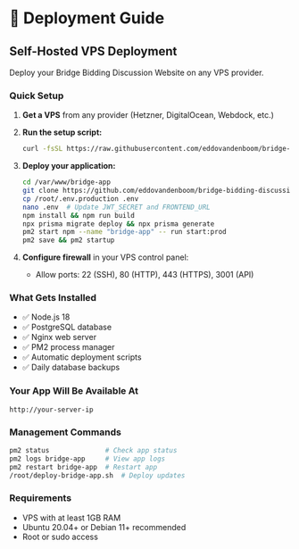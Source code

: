 # 🚀 Deployment Guide

## Self-Hosted VPS Deployment

Deploy your Bridge Bidding Discussion Website on any VPS provider.

### Quick Setup

1. **Get a VPS** from any provider (Hetzner, DigitalOcean, Webdock, etc.)
2. **Run the setup script:**
   ```bash
   curl -fsSL https://raw.githubusercontent.com/eddovandenboom/bridge-bidding-discussion-website/main/vps-setup.sh | sudo bash
   ```

3. **Deploy your application:**
   ```bash
   cd /var/www/bridge-app
   git clone https://github.com/eddovandenboom/bridge-bidding-discussion-website.git .
   cp /root/.env.production .env
   nano .env  # Update JWT_SECRET and FRONTEND_URL
   npm install && npm run build
   npx prisma migrate deploy && npx prisma generate
   pm2 start npm --name "bridge-app" -- run start:prod
   pm2 save && pm2 startup
   ```

4. **Configure firewall** in your VPS control panel:
   - Allow ports: 22 (SSH), 80 (HTTP), 443 (HTTPS), 3001 (API)

### What Gets Installed

- ✅ Node.js 18
- ✅ PostgreSQL database
- ✅ Nginx web server
- ✅ PM2 process manager
- ✅ Automatic deployment scripts
- ✅ Daily database backups

### Your App Will Be Available At

`http://your-server-ip`

### Management Commands

```bash
pm2 status              # Check app status
pm2 logs bridge-app     # View app logs
pm2 restart bridge-app  # Restart app
/root/deploy-bridge-app.sh  # Deploy updates
```

### Requirements

- VPS with at least 1GB RAM
- Ubuntu 20.04+ or Debian 11+ recommended
- Root or sudo access